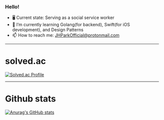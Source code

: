 ### Hello!

- 🖥 Current state: Serving as a social service worker
- 🌱 I’m currently learning Golang(for backend), Swift(for iOS development), and Design Patterns
- 📫 How to reach me: JHParkOfficial@protonmail.com


-------
# solved.ac

[![Solved.ac Profile](http://mazassumnida.wtf/api/v2/generate_badge?boj=bypro97)](https://solved.ac/bypro97/)

-------
# Github stats
[![Anurag's GitHub stats](https://github-readme-stats.vercel.app/api?username=simp7)](https://github.com/anuraghazra/github-readme-stats)
